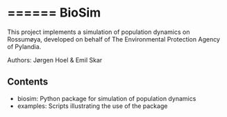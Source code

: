 ======
BioSim
======

This project implements a simulation of population dynamics on Rossumøya,
developed on behalf of The Environmental Protection Agency of Pylandia.

Authors: Jørgen Hoel & Emil Skar

Contents
--------

- biosim: Python package for simulation of population dynamics
- examples: Scripts illustrating the use of the package
